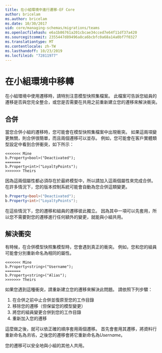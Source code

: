 ```yaml
---
title: 在小組環境中進行遷移-EF Core
author: bricelam
ms.author: bricelam
ms.date: 10/30/2017
uid: core/managing-schemas/migrations/teams
ms.openlocfilehash: e6a1b86761a201cbcae34cced7e64f11df37a420
ms.sourcegitcommit: 2355447d89496a8ca6bcbfc0a68a14a0bf7f0327
ms.translationtype: MT
ms.contentlocale: zh-TW
ms.lasthandoff: 10/23/2019
ms.locfileid: "72811977"
---
```

# <a name="migrations-in-team-environments"></a>在小組環境中移轉

在小組環境中使用遷移時，請特別注意模型快照集檔案。 此檔案可告訴您組員的遷移是否與您完全整合，或您是否需要在共用之前重新建立您的遷移來解決衝突。

## <a name="merging"></a>合併

當您合併小組的遷移時，您可能會在模型快照集檔案中出現衝突。 如果這兩項變更無關，則合併很簡單，而且兩個遷移可以並存。 例如，您可能會在客戶實體類型設定中看到合併衝突，如下所示：

    <<<<<<< Mine
    b.Property<bool>("Deactivated");
    =======
    b.Property<int>("LoyaltyPoints");
    >>>>>>> Theirs

因為這兩個屬性都必須存在於最終模型中，所以請加入這兩個屬性來完成合併。 在許多情況下，您的版本控制系統可能會自動為您合併這類變更。

``` csharp
b.Property<bool>("Deactivated");
b.Property<int>("LoyaltyPoints");
```

在這些情況下，您的遷移和組員的遷移彼此獨立。 因為其中一項可以先套用，所以您不需要對您的遷移進行任何額外的變更，就能與小組共用。

## <a name="resolving-conflicts"></a>解決衝突

有時候，在合併模型快照集模型時，您會遇到真正的衝突。 例如，您和您的組員可能會分別重新命名為相同的屬性。

    <<<<<<< Mine
    b.Property<string>("Username");
    =======
    b.Property<string>("Alias");
    >>>>>>> Theirs

如果您遇到這種衝突，請重新建立您的遷移來解決此問題。 請依照下列步驟：

1. 在合併之前中止合併並復原至您的工作目錄
2. 移除您的遷移（但保留您的模型變更）
3. 將您的組員變更合併到您的工作目錄
4. 重新加入您的遷移

這麼做之後，就可以依正確的順序套用兩個遷移。 首先會套用其遷移，將資料行重新命名為*別名*，之後您的遷移會將它重新命名為*Username*。

您的遷移可以安全地與小組的其他人共用。
